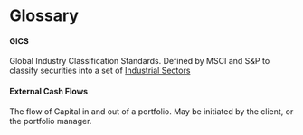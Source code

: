# Glossary

#### GICS
Global Industry Classification Standards. Defined by MSCI and S&P to classify securities into a set of [Industrial Sectors](https://en.wikipedia.org/wiki/Global_Industry_Classification_Standard#Classification.5B4.5D)

#### External Cash Flows
The flow of Capital in and out of a portfolio. May be initiated by the client, or the portfolio manager.



